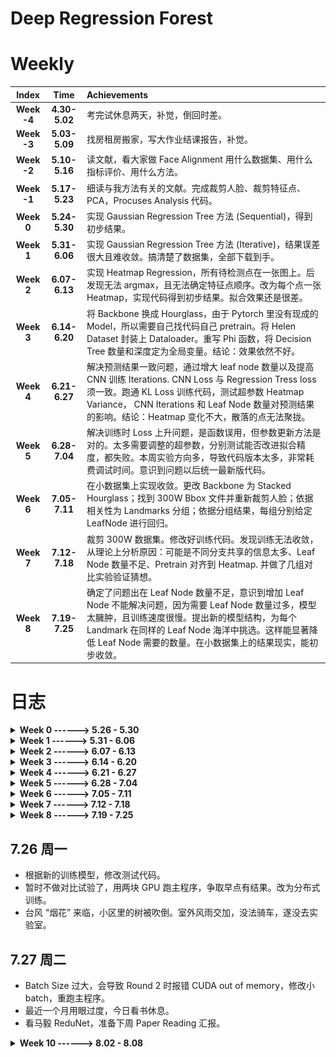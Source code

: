 # Deep Regression Forest

# Weekly

| Index | Time | Achievements |
|  :----:  |  :----:  | :----  |
| **Week -4** | **4.30-5.02** | 考完试休息两天，补觉，倒回时差。 |
| **Week -3** | **5.03-5.09** | 找房租房搬家，写大作业结课报告，补觉。|
| **Week -2** | **5.10-5.16** | 读文献，看大家做 Face Alignment 用什么数据集、用什么指标评价、用什么方法。|
| **Week -1** | **5.17-5.23** | 细读与我方法有关的文献。完成裁剪人脸、裁剪特征点、PCA，Procuses Analysis 代码。|
| **Week 0** | **5.24-5.30** | 实现 Gaussian Regression Tree 方法 (Sequential)，得到初步结果。|
| **Week 1** | **5.31-6.06** | 实现 Gaussian Regression Tree 方法 (Iterative)，结果误差很大且难收敛。搞清楚了数据集，全部下载到手。|
| **Week 2** | **6.07-6.13** | 实现 Heatmap Regression，所有待检测点在一张图上。后发现无法 argmax，且无法确定特征点顺序。改为每个点一张 Heatmap，实现代码得到初步结果。拟合效果还是很差。|
| **Week 3** | **6.14-6.20** | 将 Backbone 换成 Hourglass，由于 Pytorch 里没有现成的 Model，所以需要自己找代码自己 pretrain。将 Helen Dataset 封装上 Dataloader。重写 Phi 函数，将 Decision Tree 数量和深度定为全局变量。结论：效果依然不好。|
| **Week 4** | **6.21-6.27** | 解决预测结果一致问题，通过增大 leaf node 数量以及提高 CNN 训练 Iterations. CNN Loss 与 Regression Tress loss 须一致。跑通 KL Loss 训练代码，测试超参数 Heatmap Variance， CNN Iterations 和 Leaf Node 数量对预测结果的影响。结论：Heatmap 变化不大，散落的点无法聚拢。|
| **Week 5** | **6.28-7.04** | 解决训练时 Loss 上升问题，是函数误用，但参数更新方法是对的。太多需要调整的超参数，分别测试能否改进拟合精度，都失败。本周实验方向多，导致代码版本太多，非常耗费调试时间。意识到问题以后统一最新版代码。 |
| **Week 6** | **7.05-7.11** | 在小数据集上实现收敛。更改 Backbone 为 Stacked Hourglass；找到 300W Bbox 文件并重新裁剪人脸；依据相关性为 Landmarks 分组；依据分组结果，每组分别给定 LeafNode 进行回归。|
| **Week 7** | **7.12-7.18** | 裁剪 300W 数据集。修改好训练代码。发现训练无法收敛，从理论上分析原因：可能是不同分支共享的信息太多、Leaf Node 数量不足、Pretrain 对齐到 Heatmap. 并做了几组对比实验验证猜想。 |
| **Week 8** | **7.19-7.25** | 确定了问题出在 Leaf Node 数量不足，意识到增加 Leaf Node 不能解决问题，因为需要 Leaf Node 数量过多，模型太臃肿，且训练速度很慢。提出新的模型结构，为每个 Landmark 在同样的 Leaf Node 海洋中挑选。这样能显著降低 Leaf Node 需要的数量。在小数据集上的结果现实，能初步收敛。 |

# 日志
<details>
<summary>  <b> Week 0 ------>  5.26 - 5.30 </b > </summary>
  
## 5.26 周三
* 发现原始的 landmarks 坐标经过 Procuses 变换后丧失了缩放、旋转、位移的数值，导致跟图片无法对应。重新做数据处理，直接用 PCA, 然后归一化到 (0,1) 之间。保证与图片对应。
  
## 5.27 周四
* 日志早就应该开始写了，把每天遇到的问题或者想法记录下来，比草稿纸更有效。算了，从今天开始也不晚。
* 增加 GPU 部分，CNN 可以在 CUDA 上跑了。
* 调通了训练部分代码，但 Loss 基本没动，CNN 输出很小，做 Loss 的时候基本是 Mean Face.
* 之前的 Flag, 五月底之前至少有个结果，达成。即便结果很烂，但模型框架有了。
  
## 5.28 周五
* 多变量高斯求 pdf 的函数原来用的是 scipy 库，但它只能 cpu 运行，且不支持输入矩阵，所以只能用两层循环，很慢。有多变量高斯的库很多，但基本是从分布里抽取随机数，不支持输入向量返回概率值。找到 torch.distributions 里有替代品，现在整个模型都能在 GPU 上跑了。
* 应该在开头定义 device 全局变量，免得一个变量一个变量的搬运到 cpu 或者 cuda。
* 模型训不动的问题，我觉得可能是这样，数据点的分布可能是很稀疏的。用 8 个 20 维高斯来拟合这些点的分布，首先需要很好的初始化，不然初始化到没有散点的空间里就会导致概率为 0，报错 "不能为NaN"之类。如果初始化时候这八个高斯差别不大，又会导致他们趋于同一个分布，无法向八个方向发展，变成用一个 20 维高斯来拟合。尝试解决：先用 3-5 维高斯试试能不能不那么依赖初始化的数值。
* 另一个之前没考虑过的是，如果拟合 8 个 20 维高斯，需要多少数据点。恐怕需要大量数据。
* 将多变量高斯初始化时的 Mean 设为 Kmeans 聚类中心点。
* 发现 CNN 输出一直很小，尝试把数据缩减为 2 维，用 EM 算法使多元正太收敛。缩减为二维以后可以画散点图帮助 debug. 结果证明，即便是二维的情况也无法收敛。仔细检查 EM 算法，没有问题。发现乘以了系数 pi 导致点全部缩到原点。CNN 输出一直很小的原因查明，解决方案待定。
  
## 5.29 周六
* 吃饭睡觉，休息的一天。点评上说“镇鼎鸡”是上海老字号了，白切鸡专卖。刚好附近有一家，遂去吃。白切鸡做法简单，取三黄鸡水煮即可，熟度至刚刚断生为最佳，鸡肉全靠蘸料提味。难点在于，鸡肉不能有腥味，如果原材料不新鲜或者放久了都不行。这家店价格还行，买四分之一只（鸡腿部），加一碗鸡汁葱油拌面，五十块。如果店面离我更近，应该会经常去。
* Gaussian 部分的 Inference 有问题, pi 的意义不对。

## 5.30 周日
* 前几天一直遇到的问题是，CNN 的预测输出来是 Mean Shape, 今天得到解决。一个是 CNN 做 Loss 的方式不对，应该将 CNN 输出与这些每个样本放在 Multivariate-Gaussian 里面的得到的概率做 Loss，再一个是 CNN 训练不够，现在是 4000 Epoch 起（其实 2000 左右即可收敛，但具体多少跟 rf_dim 有关）。之前做 loss 用每个高斯的 Mean 乘以 CNN 输出（当作概率），一是输出没有归一化，导致很小，加上 Mean Shape 以后几乎被吞掉不计。二是没有发挥 Gaussian 的作用，训练出来的 Covariance 和 Pi 没有用上。
* 现在的问题是高斯维度没办法太高，太高会报错 Covariance 里有不合法值，导致预测误差很大。
* 跟老师聊了会天，可能思路要变，得换方法。
* 几篇文章要看，“Look at boundary""label distribution learning""Does Learning Specific Feature for Related Parts help" 以及想看的 Capsule Net 相关文章。
   
</details>

<details>
<summary>  <b>  Week 1 ------>  5.31 - 6.06 </b > </summary>

## 5.31 周一
* 今天主要任务是看文献。
* 看"Age estimation", 深入公式，确实原来漏掉了一部分内容，但大差不差。怎么优化心里有数了，文章里边把连续随机变量的概率密度值乘以置信度得到另一个概率，但连续随机变量概率密度是不一定在 0-1 之间的，只是概率密度对随机变量的积分为 1. 离散随机变量的概率值才在 (0,1) 之间，所以这里需要归一化，但文章没写。这个点是文章里非常容易忽略，实践起来容易出错的东西，因为多元正太维度变高以后这个概率密度会变得巨大，以至于报错。另需要找找怎么对自定义损失函数用 Pytorch 自动求导。明天写代码，争取复现。
* 看"Learning Specific Feature", 跟预想的差不多，把互相联系的需要求的变量放在一组进行回归，模型可以少学一些不必要的变换，能提高精度。但他提到求解互信息的方法，以及如何将网络堆叠，是我没考虑到的。
* 看"Label Distributiob Learning", 标题说是预测分布，搞得我以为是得到一个函数，其实是为每个可能的 label 预测一个可能性罢了，叫 distribution. 做 Loss 的时候把 KL divergence 转化为 Cross entropy loss, Leaf Node 用 Variational Bounding, Split node 用 Back probagation. 没明白 label 由 one-hot 改为 distribution 有什么好处，可能不是这么改有好处，而是根据问题的实际意义，有的可以用 one-hot label, 有的需要用 distribution. 

## 6.01 周二
* 按照昨天看 "Age detection" 的方法改代码，又出现所有图片的 probs 全一样的情况。很迷。输出完全没有因图而异，从理论分析我感觉是 loss 有问题。
* 代码着实码不出来，报错 Covariance matrix 有非法值，其实就是有的 Covariance Matrix 里的值小于 1e-6，导致被判定 sigma 为 Singular matrix...难道要开始推公式了吗...应该是更新参数的问题。
* Regression tree 的 train 部分检查过了，应该没问题了。解决所有图片输出一致的问题，尝试在第一轮训练让 cnn output 拟合各自图片在 gaussian 里的概率，在第一步训练用 L1 loss 让 cnn 输出各异，后续正常用 cross entropy loss。失败。每张图片输出还是一样，无法各自拟合标签。
* 解决每张图片输出相同的问题，与其说是解决，不如说是问题自己消失了。尝试增大 CNN 训练的 epoch，没用。改变 learning rate，没用。将 loss function 换成手写的，在数学上等价的函数，没用。怀疑使用了 in-place operation 导致 pytorch 建图错误，反复检测，没用。后来某次重启机器，顺利收敛。

## 6.02 周三
* 奇了，昨天代码都没动，只是今天开机重新跑一遍，结果又出现 CNN 输出一样数据的问题。
* 除此之外还报错 Covariance 有 invalid value。尝试先用 svd，强行把过小的 singular value 改为 1e-5 以躲过正确性检查，但这样训下来有的 Covariance 居然变成 0 了。无计可施。
* invalid value 以强行打补丁的形式解决。还剩 CNN 输出一致的问题。
* 小了，格局小了。之前 Sequential Training 的时候，CNN 训练 400 epoch，不收敛，后来加到 2000 epoch, 发现在 500-800 epoch 的时候，loss 会迅速下降。即，loss 会先从 0.5 降到 0.2, 大概花几十个 epoch，然后一直维持在 loss=0.2 不动。训练到 500-800 epoch, loss 突然开始下降，很快收敛到 0 附近。所以在 Iterative training，直接给 epoch 设为 2000，结果是没有办法收敛。这是前言。训 Iterative Training 训不动，转头去看之前可以收敛的 Sequential Training，其实这段代码偶尔也不能收敛，所以一定有没有查明的问题。有一次训 Sequentian Training 的 CNN，发现中间的 loss 维持在平台期达到 1300 epoch，收到启发，在 Iterative Training 把 epoch 加到 1w，可惜还是不能收敛，几乎排除 epoch 不够大的原因。
* 左图：Sequential Training, 右图：Iterative Training.

![Sequential Training](figs/amazing.png)
![Iterative Training](figs/fail.png)

## 6.03 周四
* 重新跑了昨天的代码，问题依旧。整理本周进展，做 PPT，备明日汇报。

## 6.04 周五
* 昨夜失眠，三点才睡着。幸好不是社畜，不用明天八点上班。睡不着的原因应该是最近减肥，摄入不抵消耗，躺在床上很饿。晚饭在食堂吃了一碗云吞加一只鸭腿，又点了一份炒饭，已经吃这么多了，没想到晚上还是饿，三点爬起来摸出一袋饼干吃了，方才睡去。为什么要这么痛苦的节食减肥呢，瘦下来以后也不是到了终点，可以敞开吃喝。人生还得过，难道想保持身材就要一直节食吗，成本也太高了。
* CNN 输出一致的问题，我打算减小 learning rate 再试试，组会提出这个问题，被建议更换 optimizer, 之前用 Adam，那换成 SGDM 试试。实验结果：两个方法都没用。Loss 的平台现象仍然存在。

## 6.05 周六
* 补觉。睡了13小时。

## 6.06 周日
* 看书三分之一本，照此进度有望本月看完。
  
</details>

<details>
<summary>  <b>  Week 2 ------>  6.07 - 6.13 </b > </summary>
  
## 6.07 周一
* 收敛了，代码完全没改过。来实验室第一件事，把上次的代码跑一遍看看。周末没想到还有什么可能的原因导致 CNN 输出一致，就给自己放了两天假，结果今天问题消失了。Adam 优化器，lr: 3e-4，其实这组参数上周五试过，不行，但今天就有了。神奇。把结果保存下来。本来已经做好了搞体力活的准备，挨个检查输出是不是跟手算的一样，检查梯度啥的，看来不用了。但稳定性为什么会是个问题，原因尚不明确，代码不能复现也不行啊。

![Iterative Training](figs/cnn2_train_successful.png)

* 学到一个小知识，arXiv 读 archive.
* 发现 test label 切的不齐，数据处理的代码需要修改。
* 又跑了几遍代码，都能收敛。但总的来说模型学不到太多变化，打算采用分而治之的方式，选取有联系的点单独学习，而不是胡子眉毛一把抓。
* 换 Heatmap Regression 解决人脸对齐，完成：由 landmarks 坐标生成热图，训练 regression tree，训练 CNN 的代码。代码里的问题还有很多，明天仔细调整。

## 6.08 周二 
* 改完 Heatmap Regression 训练部分代码，现在能输出比较像样的热图。下一步，从热图找到特征点坐标。直接 topk() 存在全局最大无法代表局部最大的问题，如果用动态阈值扫描，还需要考虑两个点相距很近的情况。
* 想到，即便找出特征点坐标，也没法排序。不排序就不知道哪个点是眼角，无法计算 NME Loss。这才明白，为什么人家都是每个特征点做一个 Heatmap. 既能减小预测误差，又能知道顺序。

## 6.09 周三
* 把 Heatmap 由所有点一张图改为每个点一张图，写代码。这样还有个好处，就是如果后面需要把相关性强的点分组回归，自然需要一个点一张 Heatmap.
* 改为一个点一张 Heatmap 以后计算量陡增，难以收敛。且学习 Distribution 似乎失去了意义，因为只有一张图只有一个目标点，变成 one-hot label.
* 观察到不同 Leaf node 差别不大，cnn 输出也在 0.5 附近，可知基本无筛选，算法并未收敛。重新研究如何优化 leaf node，采用 pinv 还是 step by step. 

## 6.10 周四 
* 今天是 Math Day. 1) KL Divergence & Entropy & Cross Entropy; 2) Linear Least Square & Pseudo Inverse; 3) Jensen's Inequality; 4) Convex Optimization & Lagrangian & Duality.

## 6.11 周五
* 组会，提出几个新思路，后续改进。1）backbone 用 pretrain 人脸检测 model。2）backbone 用 Hourglass。 3）CNN FC 直接出 Heatmap 看看能否收敛。

## 6.12 周六
* 补觉

## 6.13 周日
* 补觉

</details>


<details>
<summary>  <b>  Week 3 ------>  6.14 - 6.20 </b > </summary>
  
## 6.14 周一
* 看文献 Hourglass. 
* 欢度端午，跟同学进城吃饭压马路。

## 6.15 周二
* 看 Hourglass 文献和代码。
* 重新裁剪图片，大小由 224\*224 改为 256\*256，顺带修正 test label 越界问题。 

## 6.16 周三
* 完成 DataLoader 加载数据。测试的时候老是“因为占满所有可用 RAM ”崩溃，后修改完善，避免定义过大的数组，且将重复不变的部分放在 init() 函数里，节约时间。
* 将 Backbone 更换为 Hourglass，测试直接拟合 Heatmap。实验结果：可以收敛。

## 6.17 周四
* 将 Hourglass Backbone 和 Regression Tree 拼在一起， Iterative Training. 代码跑通。
* 发现 testset 图片裁剪不对，重新整理数据集。
* 训练时总报错 cuda memory 不足，发现是 fc 层过大，重新调整网络结构。又发现，之前因为要得到概率，网络输出须为正，遂以 Relu 结尾，结果杀掉了一半神经元，于是修改为绝对值。
* 效果还是很烂，leaf node 里 heatmap 分散，且 Hourglass 训练时 Loss 不动。

## 6.18 周五
* 组会，发现对 phi 的函数理解错误，从 cnn_fc 到 probability 的映射关系错了。
* 修改以后重新跑，leaf node 依然相似。被建议加大 decision tree 深度，以及增加 tree 的数量。打算把深度和数量设为可调整的变量，这样代码要改好多部分。
* 改完代码，将 decision tree 深度，以及 tree 的数量作为全局变量，效果有提升，leaf node 之间开始显现差异，但效果依然不好，且 CNN loss 基本不动。考虑用 Mask 抛开 CNN loss 时 Heatmap 里值很小的部分，这些点不会被选为 landmarks 但数量众多，影响训练。

## 6.19 周六
* 补觉，很困。睡了11.5 h

## 6.20 周日
* 会友。
</details>

<details>
<summary>  <b>  Week 4 ------>  6.21 - 6.27 </b > </summary>
  
## 6.21 周一
* 办事。不仅一天都奔波在路上，还起的鬼早，在地铁上站一路没座位。
* 工作日开门，在我应该上班的时候他们才上班。耽误一个周一，进度又落下了。周六不休息了，在实验室写代码吧。

## 6.22 周二
* 明天 Paper Reading 该我讲，本打算上周末看 CapsNet，但周末休息去了，于是今天看文章，做 PPT.

## 6.23 周三
* 增加 Mask 以规范 CNN 训练过程，loss 的数值有变小，但还是基本没动，在小数点后六位上略有升高。怀疑是 CNN 未完全训练。调大学习率，从 0.001 至 0.01, SGD, loss 开始下降了。增大训练轮次，发现在 70-100 iterations 的时候 loss 会有相对幅度较大的下降。之前受限于训练时间，CNN 设定为 50 轮。按照现在的设定，跑完一次需要 4 小时。
* Leaf Node 优化方法可能存在问题。

## 6.24 周四
* 发现 Label Distribution Learning 里优化 Leaf Node 的 Bounding 的方法，代码写错了。修改以后可以收敛。
* CNN Loss 与 Decision Tree Loss 还有 Leaf Node 优化方法需要搭配。L2 的话 Leaf Node 是 Pinv, KL Loss 的时候 Leaf Node 用 Bounding 优化。
* Leaf Node 的 HeatMap 太分散，导致乘上 probability 以后没有聚在一起。考虑强行变成单峰，但这样人工干预太多了。或者考虑把 Leaf Node 都变成单点， Decision Tree 在里边选，看哪个点是 Label，但这样有相当于在 CNN 最后一层就确定了 Landmarks 坐标，Decision Tree 失去意义。
* 考虑将 xy 分开学习，每个坐标用一个 Label Distribution 或者 Gaussian 拟合。再取 argmax 分别得到 x,y 坐标。

## 6.25 周五
* 采用 KL Divergence Loss 的 Iterative Training 的结果出来了，每个 Leaf Node 存的 Heatmap 都是单峰，有一到两个两点，其它值很小。乘以 Probability 以后是若干分散的点，没有聚在一起。原因可能是，GT Heatmap 的 variance 太小，打算调大 variance 试一试。
* 代码太费时间，跑一遍花 3-4 小时，验证想法需要花挺久。
* 跑了 Variance = 5, 效果没太大不同。

## 6.26 周六
* 一天在街上，累。
* 跑了 Variance = 3, 增大 CNN Iterations = 1000, 效果没太大不同。

## 6.27 周日
* 补觉，恢复精神。了解一桩大事。
* 跑了 Variance = 3, 增大 dim_tree = 6, Leaf Node 数量多了，效果没太大不同。
</details>

<details>
<summary>  <b>  Week 5 ------>  6.28 - 7.04 </b > </summary>

## 6.28 周一
* 朋友到访，畅聊一天。

## 6.29 周二
* 现在主要问题有两个，一个是更新 Regression Trees 时，loss 会上升。另一个是，以更新一次 CNN 和 Regression Tree 作为一组 Round，每组 Round 之间 Loss 是上升的。
* 看了之前训练的中间结果，前一两次和后面训练完，结果没什么变化。以及调整 Heatmap Variance 影响不大，prediction 依然无法聚集，只是 variance 变大，prediction 会模糊一些。
* 已经六月底了，项目进度堪忧。
* 完善代码：保存每个 Round 的图片，将函数打包放在 utils 里，代码更规范。

## 6.30 周三
* 更改 RF 更新模式，Sequential 或者 Avg，跑了一轮，没什么影响。avg 要更糊一些。两个效果都不好。
* 想到，可能 KL Divergence 约束力不够，它只能让两个分布的形状相似，但没有办法约束两个分布的最大值位置相同，也就是经过 argmax 以后的结果无法保证。可能这就是 Heatmap KL divergence 越训练越小，但坐标的 L1 Loss 越训练越大的原因。可能更小的 KL Divergence 是通过拉平 Heatmap 达到，所以经过 argmax 算出来的坐标越来越不准，图片也糊。
* 看文献 "e2e learning of decision trees"，借鉴其退火算法，改好代码，明天跑出结果。
* 现在跑一遍代码花费 15h, 颇慢。

## 7.01 周四
* CNN 训练的时候 probability 不变成 one hot, 这个很明确。但 RF 训练的时候，CNN probability 不应该变成 one hot。昨天代码写错了，白跑一晚上。但也没白跑吧，coordinate loss 的数值是最近几周最小的，而且随着训练在下降，不容易。
* 代码版本太多了，因为这周改了太多参数，搞得我有点混乱，得统一一个最新版，以后都在这个基础上改。
* 得导师指导，1）数据太小，200 张图片，48 个 leaf node，参数太多，训不出来，得多用点图片。2）退火的参数可适当调整，不必按照文献里的，范围限定在 1-3, 可以试试更大的范围。3）CNN loss 太小，可能导致反向传播梯度很小，可以考虑提高学习率（但我觉得，目前的学习率下面，CNN 输出的 probability，对同一个样本，最大和最小 prob 能有一倍的差距，我认为 CNN 输出是有区分度的，学习率应该足够）。

## 7.02 周五
* 每轮 CNN 训完，训 Regression Tree 的时候，KL Loss 是上升的。这一段代码我单独拿出来测试过，可以收敛，不知道为什么放在网络里就不行，这个问题需要解决。
* 看 torch.nn.KLDivLoss() 具体是怎么计算的，有没有在整个图片上平均，导致 loss 很小。
* 经过检查，KL loss 在 regression tree 训练过程中上升，但 L1 loss 在训练过程中是下降的，且对比 loss 变化曲线，RF_Iters 超参数，即 regression tree 每个 leaf node 更新轮次，取值为 60 合理。
* 破案了，torch.nn.KLDivLoss(target,label) = torch.sum(label * (torch.log(label)-target))/n_elements, n_elements 是 target 所有元素的个数。所以是在整个 Heatmap 上平均了。
* 发现把 torch.nn.KLDivLoss(target,label) 改为 torch.nn.KLDivLoss(label,target), 那么 regression tree 训练的时候，loss 就下降了。但之前的代码也没白跑，只是 loss 的计算方式罢了，更新 leaf node 的函数没有错。

## 7.03 周六
* Colab GPU 使用过多，最近暂时不能用。
* 聊天，别人的工作状态，生活态度，比我强太多。

## 7.04 周日
* 重温《利刃出鞘》。做了之前堆积已久的杂事。

</details>


<details>
<summary>  <b>  Week 6 ------>  7.05 - 7.11 </b > </summary>
  
## 7.05 周一
* 看 “Extreme points”, 企图解决 Heatmap 里多个特征点如何提取的问题。但是人家文章里不是解决这个问题的。
* 完善代码，今天不知何故，非常疲惫。
* 在 200 张图的小数据集上实现 overfit，里程碑式胜利。吃宵夜以庆祝。

## 7.06 周二
* 之前在小数据集上，训练误差小，测试误差大。在 2000 张图的大数据集上重跑代码。
* 从 Loss 数值来看，确实可以实现收敛。
* 尝试使用全部特征点训练，而不只是眼部。
* 补觉

## 7.07 周三
* 在 2000 张图的大数据集上训练，拟合眼睛 12 个点，可以收敛。但误差比在 200 张图上要大。在 200 图的小数据集上明显是过拟合了，训练误差小，测试误差大。
* 在 2000 张图的大数据集上训练，拟合人脸 68 个点，无法收敛。CNN 误差降到一定程度以后就动不了了。且训练速度极慢，一轮 CNN 一轮 Regression Tree 需要 48 小时。
* 按照最新的参数（来自 2000 张图的大数据集，拟合眼睛 12 个点，Round 6），NME 是 9.3, 距离 SOTA 3.3 尚有距离，但有希望。
* 误差还能下降的几个理由：

---->   1. Backbone 没对齐（人家可能用了 stacked Hourglass，而我只用了一个 Hourglass）

---->   2. Data Augmentation 全没做

---->   3. Landmarks 分组回归，尚未分组

---->   4. 参数（Tree 深度、Tree 数量）还没有细调

---->   5. 采用训练到一半 (Round 6) 的权重，尚未 Converge

---->   6. 有人把 Heatmap 最高峰点向次高峰点偏移 1/4 个 pixel，我尚未采用


## 7.08 周四
* 补觉
* 完成依据相关性为 landmarks 分组

## 7.09 周五
* 背包里装的笔漏水，洗包。没有包，去不了实验室，遂在寝室补觉、看书。

## 7.10 周六
* 找到 300W Bbox 文件，重新裁剪人脸。
* 更改 Backbone，人家用四个 Hourglass，跟他们对齐。训练慢多了，且显存占用更多。

## 7.11 周日
* 依据 landmarks 分组结果，重写代码。将 Leaf_q 改为 Dict 格式，每组给定 num_tree 和 dim_tree，分别优化。代码大改，伤筋动骨。
</details>

<details>
<summary>  <b>  Week 7 ------>  7.12 - 7.18 </b > </summary>

## 7.12 周一
* 根据 300W 数据集的组成部分，分别裁剪、整形，得到完整的 300W dataset 以及标签。
* 完善训练代码，每轮 Regression Tree 训练完以后可以看到每个 Cluster 的拟合效果以及整个脸 landmarks 拟合情况。

## 7.13 周二
* 修复训练代码中的错误若干
* 完成测试代码，返回 NME, Failure Rate, 以及 AUC。同时可以绘出预测时的 Landmarks 坐标。

## 7.14 周三
* 裁剪 COFW Dataset，这个 mat 文件标注 bbox 用 (x,y,len,hight)，标注 lamdmarks 用 (x1,x2,x3...,y1,y2,y3...)。跟 300W 不一样，卡了我半天。BTW, 300W 标注 bbox 用 (x1,y1,x2,y2)，lamdmarks 用 (x1,y1,x2,y2,...).
* Backbone 做的有点问题，Stacked HourGlass 出来以后应该分别接 10 个 Layer，做 channel 的降维、Batchnorm 之类，得到每组 Heatmap. 需要重新 pretrain. Fine tune 的时候，每个 Layer 最后加 linear 变成跟 tree 形状相同，再过 Phi 函数得到 Probability. 
* 睡前改完模型，睡觉时跑 Pretrain.

## 7.15 周四
* CNN 训练时 Loss 下降很少，远远不及预期，照这个样子是不会收敛的。跑两个对比试验。1：在小数据集上测试能否收敛。2：增加 Leaf Node 数量测试能否收敛。
* 发现 RF 训练时可以采用更大 Batchsize, 可以提高速度。

## 7.16 周五
* 昨天的三组对比试验，1) Increase Dim_tree by 1; 2) Increase Num_tree by 1; 3) Fit Common Test set，都宣告失败。我认为 leaf node 数量已足够多，应该是每组 landmarks 共享的部分太多，各自分支的部分不够。下一步更改 Hourglass 出来的 Branch，在小数据集上测试能否收敛。
* Coding, 改好小数据集上的训练代码，继续搞对比试验。

## 7.17 周六
* 两组对比试验：1) Backbone 为 Stacked Hourglass 不变，每个分支由先 1x1 Conv 减小层数，再 Pool 和 FC 改为直接用 3x3 Conv 同时减少层数和图的大小，考虑到可以同时捕捉层之间、以及层内联系。2） Backbone 换成一个 Hourglass, 出来以后每个 Branck 再接一个 Hourglass，再 Conv, Linear. 通过让每个分支有自己的 Hourglass，降低分支之间共享的信息，希望他们能学到各自不同的对应关系，从而得到选择 Leaf node Heatmap 的概率。
* 专门租了 48G 显存的 A6000 跑第二个实验，跑了 18 小时。两组都没能收敛，有点绝望。

## 7.18 周日
* 我悟了，pretrain 以后 Hourglass 出来 Heatmap，也就是说这里几乎都是 0 ，只有少数几个点有值。再走到后面 Conv ReLU Pool 以后咋还能出结果呢，那不就大部分都是 0 ，少数点有值。应该重跑实验，不 pretrain 直接训，看看结果。
* 尝试每个分支出来分别做 loss 再反向传播。不收敛。在分别做 loss 的基础上，改 Backbone Hourglass 数量、把 Hourglass 移到每个 Branch、改每个 branch 最后的 Conv 结构，均失败。

</details>


<details>
<summary>  <b>  Week 8 ------>  7.19 - 7.25 </b > </summary>
  
## 7.19 周一
* 之前都能拟合，现在不行了，怎么可能呢？不说提高精度，至少保持水平还是没问题的吧。重跑上次成功拟合的代码，改数据集为 500 张图。改分支结构、改学习率。训练集由 200 张图逐步迁移到 3000 张图还能拟合就好了。
* 可能叶节点数量不够，1) 500 图训练集，12 landmarks，测试 num tree = 3, 6, 10. 2) 尝试拟合全部数据集，叶节点由 48 搞到 200 左右。看看能否拟合。
* Colab GPU 限额达到，24 小时不能使用 GPU ，即便已经充值 pro 。
* 在 500 图数据集上增加 num tree, 拟合结果在变好，可能确实是 Leaf Node 数量不足的问题。

## 7.20 周二
* 学习使用 Docker, 静待代码跑出结果。

## 7.21 周三
* 基本搞清楚 Docker 的用法，捡到 nohup 和 tmux 两个宝藏。
* 代码依旧没有收敛，现在 Leaf Node 已经 5G 了，非常臃肿。不能再用增加 Leaf Node 的方法。打算以一种更基本的方式解耦，输出 (B, 68, Nleaf) 的概率，每个 Landmarks 由一池子 Leaf Node 挑选而出。今天完成代码，等待训练结果，验证猜想。

## 7.22 周四
* 优化了更新 Leaf Node 的代码，这个地方非常慢，现在快一些了。
* 昨天的代码有诸多问题，今天 debug，彻底完成了新的训练代码。等待结果。
* 将 Leaf Node 初始化写成在平面上均匀分布，但第一轮 CNN 并不能挑出最合适的 Leaf node。怀疑是 KL Div Loss 约束不够，在 label heatmap 广阔的 0 的地方，prediction 怎样都行，因为会乘以 0，所以无法挑选。但我更换了 L2 Loss 和 KL( pred, label ) + KL( 1-pred, 1-label )，也没有办法在第一轮选出最合适的 leaf node. 奇怪。

## 7.23 周五
* 代码还是有点问题，跑三轮之后出现 Nan 报错。我现在应该已经改好了。
* 在 500 张图的小数据集上有了初步结果，loss 下降挺快，看来这个算法有戏。

## 7.24 周六
* 昨天用 200 个叶节点，在 500 张图上训练，收敛在了误差很大的结果上。打算增大叶节点数量，再跑几轮，调参侠需要掌握大致范围。
* 尝试更改 CNN Loss，使其更有约束力。当前使用 KL Loss = label * log ( pred ), 由于 label 是 Heatmap，大部分地方是 0， 所以怀疑对 prediction 的其他地方约束不够。另尝试初始化 Leaf Node 为均匀散落在 256 * 256 的画布上。
* 尝试用 2048 个 leaf node 在 3000 张图的训练集上拟合。更改了 FC 层，训练速度非常慢。
* 观察到在训练后期， CNN 训练 loss 基本降不下去了，但 rf loss 还在降。考虑增加 Round.
* 测试 Anneal 范围。

## 7.25 周日
* 补觉，等待实验结果跑出来。

</details>


## 7.26 周一
* 根据新的训练模型，修改测试代码。
* 暂时不做对比试验了，用两块 GPU 跑主程序，争取早点有结果。改为分布式训练。
* 台风 “烟花” 来临，小区里的树被吹倒。室外风雨交加，没法骑车，遂没去实验室。

## 7.27 周二
* Batch Size 过大，会导致 Round 2 时报错 CUDA out of memory，修改小 batch，重跑主程序。
* 最近一个月用眼过度，今日看书休息。
* 看马毅 ReduNet，准备下周 Paper Reading 汇报。



<details>
<summary>  <b>  Week 10 ------>  8.02 - 8.08 </b > </summary>
## 8.02 周一


## 8.03 周二


</details>





